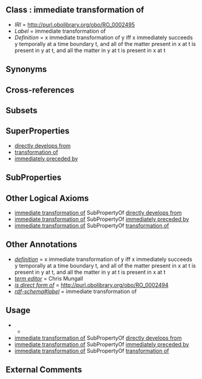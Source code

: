 
## Class : immediate transformation of

 * *IRI* = http://purl.obolibrary.org/obo/RO_0002495
 * *Label* = immediate transformation of
 * *Definition* = x immediate transformation of y iff x immediately succeeds y temporally at a time boundary t, and all of the matter present in x at t is present in y at t, and all the matter in y at t is present in x at t

## Synonyms


## Cross-references


## Subsets


## SuperProperties

 * [directly develops from](../../RO/07/RO_0002207.md)
 * [transformation of](../../RO/94/RO_0002494.md)
 * [immediately preceded by](../../RO/87/RO_0002087.md)

## SubProperties


## Other Logical Axioms

 * [immediate transformation of](../../RO/95/RO_0002495.md) SubPropertyOf [directly develops from](../../RO/07/RO_0002207.md)
 * [immediate transformation of](../../RO/95/RO_0002495.md) SubPropertyOf [immediately preceded by](../../RO/87/RO_0002087.md)
 * [immediate transformation of](../../RO/95/RO_0002495.md) SubPropertyOf [transformation of](../../RO/94/RO_0002494.md)

## Other Annotations

 * *[definition](../../IAO/15/IAO_0000115.md)* = x immediate transformation of y iff x immediately succeeds y temporally at a time boundary t, and all of the matter present in x at t is present in y at t, and all the matter in y at t is present in x at t
 * *[term editor](../../IAO/17/IAO_0000117.md)* = Chris Mungall
 * *[is direct form of](../../RO/75/RO_0002575.md)* = http://purl.obolibrary.org/obo/RO_0002494
 * *[rdf-schema#label](../../el/rdf-schema#label.md)* = immediate transformation of

## Usage

 * -
 * [immediate transformation of](../../RO/95/RO_0002495.md) SubPropertyOf [directly develops from](../../RO/07/RO_0002207.md)
 * [immediate transformation of](../../RO/95/RO_0002495.md) SubPropertyOf [immediately preceded by](../../RO/87/RO_0002087.md)
 * [immediate transformation of](../../RO/95/RO_0002495.md) SubPropertyOf [transformation of](../../RO/94/RO_0002494.md)

## External Comments


